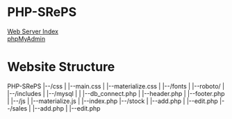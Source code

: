# PHP-SRePS

[Web Server Index](https://sreps.azurewebsites.net/)  
[phpMyAdmin](https://sreps.scm.azurewebsites.net/phpMyAdmin/)  
  


# Website Structure
PHP-SRePS
|--/css
|  |--main.css
|  |--materialize.css
|
|--/fonts
|  |--roboto/
|
|--/includes
|  |--/mysql
|  |  |--db_connect.php
|  |--header.php
|  |--footer.php
|
|--/js
|  |--materialize.js
|
|--index.php
|--/stock
|  |--add.php
|  |--edit.php
|--/sales
|  |--add.php
|  |--edit.php
